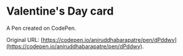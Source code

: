 # Valentine's Day card

A Pen created on CodePen.

Original URL: [https://codepen.io/aniruddhabarapatre/pen/dPddwv](https://codepen.io/aniruddhabarapatre/pen/dPddwv).


